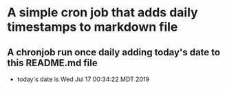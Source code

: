 A simple cron job that adds daily timestamps to markdown file
============================================================
## A chronjob run once daily adding today's date to this README.md file
* today's date is Wed Jul 17 00:34:22 MDT 2019
